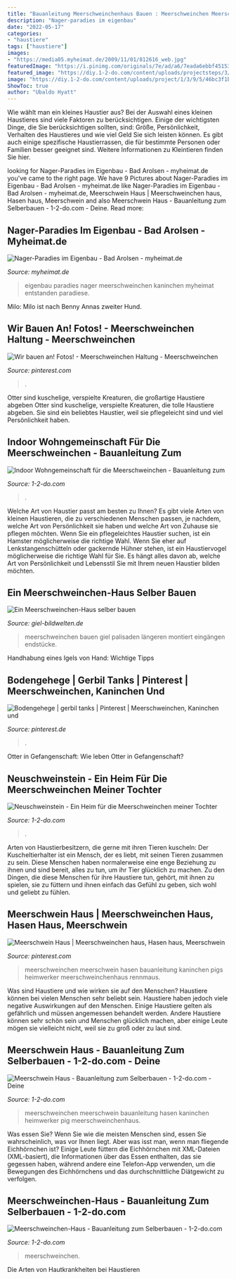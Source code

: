 ```yaml
---
title: "Bauanleitung Meerschweinchenhaus Bauen : Meerschweinchen Meerschwein Hasen Bauanleitung Kaninchen Pigs Heimwerker Meerschweinchenhaus Rennmaus"
description: "Nager-paradies im eigenbau"
date: "2022-05-17"
categories:
- "haustiere"
tags: ["haustiere"]
images:
- "https://media05.myheimat.de/2009/11/01/812616_web.jpg"
featuredImage: "https://i.pinimg.com/originals/7e/ad/a6/7eada6ebbf451533758092883db8b0f6.jpg"
featured_image: "https://diy.1-2-do.com/content/uploads/projectsteps/3/6/4/4/8/77fde9cf96_800x600-BB.jpg"
image: "https://diy.1-2-do.com/content/uploads/project/1/3/9/5/46bc3f1b68_800x600-BB.JPG"
ShowToc: true
author: "Ubaldo Hyatt"
---
```



Wie wählt man ein kleines Haustier aus?
Bei der Auswahl eines kleinen Haustieres sind viele Faktoren zu berücksichtigen. Einige der wichtigsten Dinge, die Sie berücksichtigen sollten, sind: Größe, Persönlichkeit, Verhalten des Haustieres und wie viel Geld Sie sich leisten können. Es gibt auch einige spezifische Haustierrassen, die für bestimmte Personen oder Familien besser geeignet sind. Weitere Informationen zu Kleintieren finden Sie hier.

	

		
looking for Nager-Paradies im Eigenbau - Bad Arolsen - myheimat.de you've came to the right page. We have 9 Pictures about Nager-Paradies im Eigenbau - Bad Arolsen - myheimat.de like Nager-Paradies im Eigenbau - Bad Arolsen - myheimat.de, Meerschwein Haus | Meerschweinchen haus, Hasen haus, Meerschwein and also Meerschwein Haus - Bauanleitung zum Selberbauen - 1-2-do.com - Deine. Read more:
		
    
## Nager-Paradies Im Eigenbau - Bad Arolsen - Myheimat.de

<img loading=lazy src="https://media05.myheimat.de/2009/11/01/812616_web.jpg" onerror="this.onerror=null;this.src='https://tse1.mm.bing.net/th?id=OIP.uKz4RwOyxX0tPVXgXGFH3wHaHa&amp;pid=15.1';" alt="Nager-Paradies im Eigenbau - Bad Arolsen - myheimat.de">

_Source: myheimat.de_

>eigenbau paradies nager meerschweinchen kaninchen myheimat entstanden paradiese. 

	

Milo: Milo ist nach Benny Annas zweiter Hund.

    
## Wir Bauen An! Fotos! - Meerschweinchen Haltung - Meerschweinchen

<img loading=lazy src="https://i.pinimg.com/736x/3f/29/af/3f29af6da926e7b3e22857f2d158837c.jpg" onerror="this.onerror=null;this.src='https://tse3.mm.bing.net/th?id=OIP.Rd4pr3nj9u_aTgIcU1gIjQHaFj&amp;pid=15.1';" alt="Wir bauen an! Fotos! - Meerschweinchen Haltung - Meerschweinchen">

_Source: pinterest.com_

>. 

	

Otter sind kuschelige, verspielte Kreaturen, die großartige Haustiere abgeben
Otter sind kuschelige, verspielte Kreaturen, die tolle Haustiere abgeben. Sie sind ein beliebtes Haustier, weil sie pflegeleicht sind und viel Persönlichkeit haben.

    
## Indoor Wohngemeinschaft Für Die Meerschweinchen - Bauanleitung Zum

<img loading=lazy src="https://diy.1-2-do.com/content/uploads/projectsteps/3/6/4/4/8/77fde9cf96_800x600-BB.jpg" onerror="this.onerror=null;this.src='https://tse4.mm.bing.net/th?id=OIP.EtwqK3WJJNtHVlsDFMjnHAAAAA&amp;pid=15.1';" alt="Indoor Wohngemeinschaft für die Meerschweinchen - Bauanleitung zum">

_Source: 1-2-do.com_

>. 

	

Welche Art von Haustier passt am besten zu Ihnen?
Es gibt viele Arten von kleinen Haustieren, die zu verschiedenen Menschen passen, je nachdem, welche Art von Persönlichkeit sie haben und welche Art von Zuhause sie pflegen möchten. Wenn Sie ein pflegeleichtes Haustier suchen, ist ein Hamster möglicherweise die richtige Wahl. Wenn Sie eher auf Lenkstangenschütteln oder gackernde Hühner stehen, ist ein Haustiervogel möglicherweise die richtige Wahl für Sie. Es hängt alles davon ab, welche Art von Persönlichkeit und Lebensstil Sie mit Ihrem neuen Haustier bilden möchten.

    
## Ein Meerschweinchen-Haus Selber Bauen

<img loading=lazy src="http://www.giel-bildwelten.de/system/files/59181d/de342b82e459000d6a/w_medium_056468.jpg" onerror="this.onerror=null;this.src='https://tse4.mm.bing.net/th?id=OIP.oO1UvkHiHIVeAWThY7x7YAAAAA&amp;pid=15.1';" alt="Ein Meerschweinchen-Haus selber bauen">

_Source: giel-bildwelten.de_

>meerschweinchen bauen giel palisaden längeren montiert eingängen endstücke. 

	

Handhabung eines Igels von Hand: Wichtige Tipps

    
## Bodengehege | Gerbil Tanks | Pinterest | Meerschweinchen, Kaninchen Und

<img loading=lazy src="https://s-media-cache-ak0.pinimg.com/originals/de/a5/2c/dea52cb6298a9176cb42c4bb355fa81a.jpg" onerror="this.onerror=null;this.src='https://tse3.mm.bing.net/th?id=OIP.KNgkadPK5Lane8fhXERqKgHaFj&amp;pid=15.1';" alt="Bodengehege | gerbil tanks | Pinterest | Meerschweinchen, Kaninchen und">

_Source: pinterest.de_

>. 

	

Otter in Gefangenschaft: Wie leben Otter in Gefangenschaft?

    
## Neuschweinstein - Ein Heim Für Die Meerschweinchen Meiner Tochter

<img loading=lazy src="https://diy.1-2-do.com/content/uploads/project/5/5/1/8/0fb303c27d_800x600-BB.jpg" onerror="this.onerror=null;this.src='https://tse2.mm.bing.net/th?id=OIP.0LXGgI_ICVUCJEvyPSIg_QHaFj&amp;pid=15.1';" alt="Neuschweinstein - Ein Heim für die Meerschweinchen meiner Tochter">

_Source: 1-2-do.com_

>. 

	

Arten von Haustierbesitzern, die gerne mit ihren Tieren kuscheln:
Der Kuscheltierhalter ist ein Mensch, der es liebt, mit seinen Tieren zusammen zu sein. Diese Menschen haben normalerweise eine enge Beziehung zu ihnen und sind bereit, alles zu tun, um ihr Tier glücklich zu machen. Zu den Dingen, die diese Menschen für ihre Haustiere tun, gehört, mit ihnen zu spielen, sie zu füttern und ihnen einfach das Gefühl zu geben, sich wohl und geliebt zu fühlen.

    
## Meerschwein Haus | Meerschweinchen Haus, Hasen Haus, Meerschwein

<img loading=lazy src="https://i.pinimg.com/originals/7e/ad/a6/7eada6ebbf451533758092883db8b0f6.jpg" onerror="this.onerror=null;this.src='https://tse4.mm.bing.net/th?id=OIP.oQUEkYyylZr9nvNhIieTygHaFj&amp;pid=15.1';" alt="Meerschwein Haus | Meerschweinchen haus, Hasen haus, Meerschwein">

_Source: pinterest.com_

>meerschweinchen meerschwein hasen bauanleitung kaninchen pigs heimwerker meerschweinchenhaus rennmaus. 

	

Was sind Haustiere und wie wirken sie auf den Menschen?
Haustiere können bei vielen Menschen sehr beliebt sein. Haustiere haben jedoch viele negative Auswirkungen auf den Menschen. Einige Haustiere gelten als gefährlich und müssen angemessen behandelt werden. Andere Haustiere können sehr schön sein und Menschen glücklich machen, aber einige Leute mögen sie vielleicht nicht, weil sie zu groß oder zu laut sind.

    
## Meerschwein Haus - Bauanleitung Zum Selberbauen - 1-2-do.com - Deine

<img loading=lazy src="https://diy.1-2-do.com/content/uploads/projectsteps/2/7/0/1/d5328e4f3c_800x600-C.jpg" onerror="this.onerror=null;this.src='https://tse2.mm.bing.net/th?id=OIP.7djI7jdJ_CszL5qi-apIsQHaFj&amp;pid=15.1';" alt="Meerschwein Haus - Bauanleitung zum Selberbauen - 1-2-do.com - Deine">

_Source: 1-2-do.com_

>meerschweinchen meerschwein bauanleitung hasen kaninchen heimwerker pig meerschweinchenhaus. 

	

Was essen Sie?
Wenn Sie wie die meisten Menschen sind, essen Sie wahrscheinlich, was vor Ihnen liegt. Aber was isst man, wenn man fliegende Eichhörnchen ist? Einige Leute füttern die Eichhörnchen mit XML-Dateien (XML-basiert), die Informationen über das Essen enthalten, das sie gegessen haben, während andere eine Telefon-App verwenden, um die Bewegungen des Eichhörnchens und das durchschnittliche Diätgewicht zu verfolgen.

    
## Meerschweinchen-Haus - Bauanleitung Zum Selberbauen - 1-2-do.com

<img loading=lazy src="https://diy.1-2-do.com/content/uploads/project/1/3/9/5/46bc3f1b68_800x600-BB.JPG" onerror="this.onerror=null;this.src='https://tse4.mm.bing.net/th?id=OIP.S_Bqcyj8X5lO_tYr9UjzvAHaFi&amp;pid=15.1';" alt="Meerschweinchen-Haus - Bauanleitung zum Selberbauen - 1-2-do.com">

_Source: 1-2-do.com_

>meerschweinchen. 

	

Die Arten von Hautkrankheiten bei Haustieren

